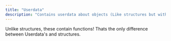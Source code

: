 ```yaml
---
title: "Userdata"
description: "Contains userdata about objects (Like structures but with functions)"
---
```


Unlike structures, these contain functions! Thats the only difference between Userdata's and structures.
